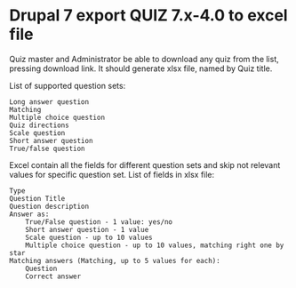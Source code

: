 # Drupal 7 export QUIZ 7.x-4.0 to excel file

Quiz master and Administrator be able to download any quiz from the list, pressing download link. It should generate xlsx file, named by Quiz title.

List of supported question sets:

    Long answer question
    Matching
    Multiple choice question
    Quiz directions
    Scale question
    Short answer question
    True/false question
    
Excel contain all the fields for different question sets and skip not relevant values for specific question set.
List of fields in xlsx file:

    Type
    Question Title
    Question description
    Answer as:
        True/False question - 1 value: yes/no
        Short answer question - 1 value
        Scale question - up to 10 values
        Multiple choice question - up to 10 values, matching right one by star
    Matching answers (Matching, up to 5 values for each):
        Question
        Correct answer